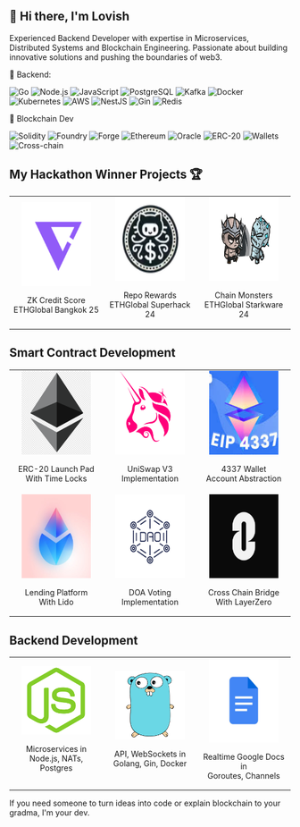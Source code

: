 ## 👋 Hi there, I'm Lovish
Experienced Backend Developer with expertise in Microservices, Distributed Systems and Blockchain Engineering. Passionate about building innovative solutions and pushing the boundaries of web3.

🚀 Backend:

![Go](https://img.shields.io/badge/Code-Golang-informational?style=flat&logo=go&color=00ADD8)
![Node.js](https://img.shields.io/badge/Code-Node.js-informational?style=flat&logo=node.js&color=339933)
![JavaScript](https://img.shields.io/badge/Code-JavaScript-informational?style=flat&logo=javascript&color=F7DF1E)
![PostgreSQL](https://img.shields.io/badge/Database-PostgreSQL-informational?style=flat&logo=postgresql&color=336791)
![Kafka](https://img.shields.io/badge/Messaging-Kafka-informational?style=flat&logo=apache-kafka&color=231F20)
![Docker](https://img.shields.io/badge/Tool-Docker-informational?style=flat&logo=docker&color=2496ED)
![Kubernetes](https://img.shields.io/badge/Tool-Kubernetes-informational?style=flat&logo=kubernetes&color=326CE5)
![AWS](https://img.shields.io/badge/Cloud-AWS-informational?style=flat&logo=amazon-aws&color=232F3E)
![NestJS](https://img.shields.io/badge/Framework-Nest.js-informational?style=flat&logo=nestjs&color=E0234E)
![Gin](https://img.shields.io/badge/Framework-Gin-informational?style=flat&logo=go&color=00ADD8)
![Redis](https://img.shields.io/badge/Cache-Redis-informational?style=flat&logo=redis&color=DC382D)

🔗 Blockchain Dev

![Solidity](https://img.shields.io/badge/Code-Solidity-informational?style=flat&logo=solidity&color=363636)
![Foundry](https://img.shields.io/badge/Framework-Foundry-informational?style=flat&logo=ethereum&color=3C3C3D)
![Forge](https://img.shields.io/badge/Tool-Forge-informational?style=flat&logo=ethereum&color=3C3C3D)
![Ethereum](https://img.shields.io/badge/Dev-Ethereum-informational?style=flat&logo=ethereum&color=3C3C3D)
![Oracle](https://img.shields.io/badge/Dev-Oracle-informational?style=flat&logo=chainlink&color=375BD2)
![ERC-20](https://img.shields.io/badge/Token-ERC--20-informational?style=flat&logo=ethereum&color=3C3C3D)
![Wallets](https://img.shields.io/badge/Dev-Custodial_Wallets-informational?style=flat&logo=bitcoin&color=F7931A)
![Cross-chain](https://img.shields.io/badge/Dev-Cross--chain-informational?style=flat&logo=ethereum&color=3C3C3D)

## My Hackathon Winner Projects 🏆
<div align="left">
  <table>
    <tr>
      <td width="33%" onclick="window.open('https://ethglobal.com/showcase/zk-credit-score-pa7r4', '_blank')" style="cursor:pointer;">
        <a href="https://ethglobal.com/showcase/zk-credit-score-pa7r4" target="_blank" style="text-decoration:none; color:inherit;">
          <div align="center">
            <img src="default.png" alt="ZK Credit Score" width="80%" height="150px"/>
            <p align="center" style="text-decoration:none;">
              ZK Credit Score<br/>
              ETHGlobal Bangkok 25
            </p>
          </div>
        </a>
      </td>
      <td width="33%" onclick="window.open('https://ethglobal.com/showcase/repo-rewards-su0bh', '_blank')" style="cursor:pointer;">
        <a href="https://ethglobal.com/showcase/repo-rewards-su0bh" target="_blank" style="text-decoration:none; color:inherit;">
          <div align="center">
            <img src="repo_rewards_without_bg.webp" alt="Repo Rewards" width="80%" height="150px"/>
            <p align="center">
              Repo Rewards<br/>
              ETHGlobal Superhack 24
            </p>
          </div>
        </a>
      </td>
      <td width="33%" onclick="window.open('https://ethglobal.com/showcase/chain-monsters-o26dw', '_blank')" style="cursor:pointer;">
        <a href="https://ethglobal.com/showcase/chain-monsters-o26dw" target="_blank" style="text-decoration:none; color:inherit;">
          <div align="center">
            <img src="CHAIN__1_-removebg-preview.png" alt="Chain Monsters" width="80%" height="150px"/>
            <p align="center">
              Chain Monsters<br/>
              ETHGlobal Starkware 24
            </p>
          </div>
        </a>
      </td>
    </tr>
  </table>
</div>

## Smart Contract Development

<div align="left">
  <table width="80%" style="table-layout: fixed;">
    <tr>
      <td width="33%" onclick="window.open('https://ethglobal.com/showcase/zk-credit-score-pa7r4', '_blank')" style="cursor:pointer;">
        <a href="https://ethglobal.com/showcase/zk-credit-score-pa7r4" target="_blank" style="text-decoration:none; color:inherit;">
          <div align="center">
            <img src="png-transparent-bitcoin-ethereum-neo-decentralized-application-blockchain-ethereum-classic-erc20-initial-coin-offering.png" alt="ZK Credit Score" width="80%" height="150px"/>
            <p align="center" style="text-decoration:none;">
              ERC-20 Launch Pad With Time Locks<br/>
            </p>
          </div>
        </a>
      </td>
       <td width="33%" onclick="window.open('https://ethglobal.com/showcase/chain-monsters-o26dw', '_blank')" style="cursor:pointer;">
        <a href="https://ethglobal.com/showcase/chain-monsters-o26dw" target="_blank" style="text-decoration:none; color:inherit;">
          <div align="center">
            <img src="1200px-Uniswap_Logo.svg.png" alt="Chain Monsters" width="80%" height="150px"/>
            <p align="center">
              UniSwap V3 </br>Implementation
            </p>
          </div>
        </a>
      </td>
      <td width="33%" onclick="window.open('https://ethglobal.com/showcase/repo-rewards-su0bh', '_blank')" style="cursor:pointer;">
        <a href="https://ethglobal.com/showcase/repo-rewards-su0bh" target="_blank" style="text-decoration:none; color:inherit;">
          <div align="center">
            <img src="image (1).png" alt="Repo Rewards" width="80%" height="150px"/>
            <p align="center">
              4337 Wallet </br>Account Abstraction
            </p>
          </div>
        </a>
      </td>
    </tr>
    <tr>
      <td width="33%" onclick="window.open('https://ethglobal.com/showcase/zk-credit-score-pa7r4', '_blank')" style="cursor:pointer;">
        <a href="https://ethglobal.com/showcase/zk-credit-score-pa7r4" target="_blank" style="text-decoration:none; color:inherit;">
          <div align="center">
            <img src="G2czctJJ_400x400.jpg" alt="ZK Credit Score" width="80%" height="150px"/>
            <p align="center" style="text-decoration:none;">
              Lending Platform </br>With Lido
            </p>
          </div>
        </a>
      </td>
      <td width="33%" onclick="window.open('https://ethglobal.com/showcase/zk-credit-score-pa7r4', '_blank')" style="cursor:pointer;">
        <a href="https://ethglobal.com/showcase/zk-credit-score-pa7r4" target="_blank" style="text-decoration:none; color:inherit;">
          <div align="center">
            <img src="dao-line-icon-decentralized-autonomous-600nw-2190817317.webp" alt="ZK Credit Score" width="80%" height="150px"/>
            <p align="center" style="text-decoration:none;">
              DOA Voting </br>Implementation
            </p>
          </div>
        </a>
      </td>
      <td width="33%" onclick="window.open('https://ethglobal.com/showcase/zk-credit-score-pa7r4', '_blank')" style="cursor:pointer;">
        <a href="https://ethglobal.com/showcase/zk-credit-score-pa7r4" target="_blank" style="text-decoration:none; color:inherit;">
          <div align="center">
            <img src="KFPeM667_400x400.jpg" alt="ZK Credit Score" width="80%" height="150px"/>
            <p align="center" style="text-decoration:none;">
              Cross Chain Bridge </br>With LayerZero
            </p>
          </div>
        </a>
      </td>
    </tr>
  </table>
</div>

## Backend Development
   <div align="left">
  <table>
    <tr>
      <td width="33%" onclick="window.open('https://ethglobal.com/showcase/zk-credit-score-pa7r4', '_blank')" style="cursor:pointer;">
        <a href="https://ethglobal.com/showcase/zk-credit-score-pa7r4" target="_blank" style="text-decoration:none; color:inherit;">
          <div align="center">
            <img src="images.png" alt="ZK Credit Score" width="80%"/>
            <p align="center" style="text-decoration:none;">
              Microservices in<br/>
              Node.js, NATs, Postgres
            </p>
          </div>
        </a>
      </td>
      <td width="33%" onclick="window.open('https://ethglobal.com/showcase/repo-rewards-su0bh', '_blank')" style="cursor:pointer;">
        <a href="https://ethglobal.com/showcase/repo-rewards-su0bh" target="_blank" style="text-decoration:none; color:inherit;">
          <div align="center">
            <img src="images (1).png" alt="Repo Rewards" width="80%"/>
            <p align="center">
              API, WebSockets in<br/>
              Golang, Gin, Docker
            </p>
          </div>
        </a>
      </td>
      <td width="33%" onclick="window.open('https://ethglobal.com/showcase/chain-monsters-o26dw', '_blank')" style="cursor:pointer;">
        <a href="https://ethglobal.com/showcase/chain-monsters-o26dw" target="_blank" style="text-decoration:none; color:inherit;">
          <div align="center">
            <img src="394f0af82bf84be791633e850dd91e30.jpg" alt="Chain Monsters" width="80%" height="150px"/>
            <p align="center">
              Realtime Google Docs in<br/>
              Goroutes, Channels
            </p>
          </div>
        </a>
      </td>
    </tr>
  </table>
</div>
  </table>
</div>




If you need someone to turn ideas into code or explain blockchain to your gradma, I'm your dev.
